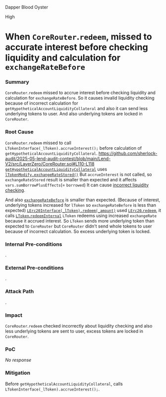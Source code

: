 Dapper Blood Oyster

High

# When `CoreRouter`.`redeem`, missed to accurate interest before checking liquidity and calculation for `exchangeRateBefore`

### Summary

`CoreRouter`.`redeem` missed to accrue interest before checking liquidity and calculation for `exchangeRateBefore`.
So it causes invalid liquidity checking because of incorrect calculation for `getHypotheticalAccountLiquidityCollateral` and also it can send less underlying tokens to user.
And also underlying tokens are locked in `CoreRouter`.

### Root Cause

`CoreRouter`.`redeem` missed to call `LTokenInterface(_lToken).accrueInterest();` before calculation of `getHypotheticalAccountLiquidityCollateral`.
https://github.com/sherlock-audit/2025-05-lend-audit-contest/blob/main/Lend-V2/src/LayerZero/CoreRouter.sol#L110-L118
[`getHypotheticalAccountLiquidityCollateral`](https://github.com/sherlock-audit/2025-05-lend-audit-contest/blob/main/Lend-V2/src/LayerZero/LendStorage.sol#L385-L467) uses [`lTokenModify.exchangeRateStored()`](https://github.com/sherlock-audit/2025-05-lend-audit-contest/blob/main/Lend-V2/src/LayerZero/LendStorage.sol#L453)
But `accrueInterest` is not called, so `exchangeRateStored` result is smaller than expected and it affects `vars.sumBorrowPlusEffects`(= `borrowed`)
It can cause [incorrect liquidity checking](https://github.com/sherlock-audit/2025-05-lend-audit-contest/blob/main/Lend-V2/src/LayerZero/CoreRouter.sol#L112).

And also [`exchangeRateBefore`](https://github.com/sherlock-audit/2025-05-lend-audit-contest/blob/main/Lend-V2/src/LayerZero/CoreRouter.sol#L115) is smaller than expected. (Because of interest, underlying tokens increased for `lToken` so `exchangeRateBefore`  is less than expected)
[`LErc20Interface(_lToken).redeem(_amount)`](https://github.com/sherlock-audit/2025-05-lend-audit-contest/blob/main/Lend-V2/src/LayerZero/CoreRouter.sol#L121) used [`LErc20`.`redeem`](https://github.com/sherlock-audit/2025-05-lend-audit-contest/blob/main/Lend-V2/src/LErc20.sol#L64-L67), it calls [`LToken`.`redeemInternal`](https://github.com/sherlock-audit/2025-05-lend-audit-contest/blob/main/Lend-V2/src/LToken.sol#L454-L458) 
`LToken` redeems using increased `exchangeRate` because it accrued interest.
So `LToken` sends more underlying token than expected to `CoreRouter` but `CoreRouter` didn't send whole tokens to user because of incorrect calculation.
So excess underlying token is locked.

### Internal Pre-conditions

.

### External Pre-conditions

.

### Attack Path

.

### Impact

`CoreRouter`.`redeem` checked incorrectly about liquidity checking and also less underlying tokens are sent to user, excess tokens are locked in `CoreRouter`.

### PoC

_No response_

### Mitigation

Before `getHypotheticalAccountLiquidityCollateral`, calls `LTokenInterface(_lToken).accrueInterest();`.
